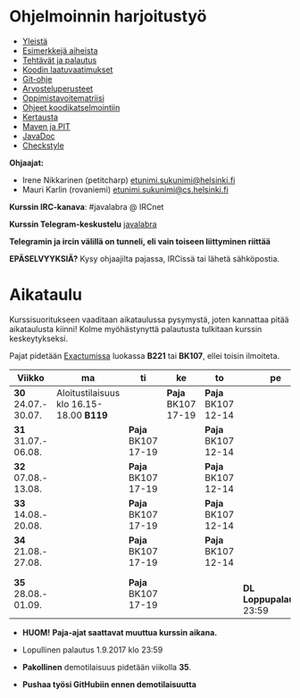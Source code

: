 # Ohjelmoinnin harjoitustyö
* [Yleistä](ohjeet/Yleista.md)
* [Esimerkkejä aiheista](ohjeet/Esimerkkeja-aiheista.md)
* [Tehtävät ja palautus](ohjeet/Tehtavat-ja-palautus.md)
* [Koodin laatuvaatimukset](ohjeet/Koodin-laatuvaatimukset.md)
* [Git-ohje](ohjeet/Git-ohje.md)
* [Arvosteluperusteet](ohjeet/Arvosteluperusteet.md)
* [Oppimistavoitematriisi](http://www.cs.helsinki.fi/courses/58160/matriisi)
* [Ohjeet koodikatselmointiin](ohjeet/Koodikatselmointi.md)
* [Kertausta](ohjeet/Kertausta.md)
* [Maven ja PIT](ohjeet/Maven-ja-PIT.md)
* [JavaDoc](ohjeet/JavaDoc.md)
* [Checkstyle](ohjeet/Checkstyle.md)

**Ohjaajat:**
* Irene Nikkarinen (petitcharp) etunimi.sukunimi@helsinki.fi
* Mauri Karlin (rovaniemi) etunimi.sukunimi@cs.helsinki.fi

**Kurssin IRC-kanava**:
\#javalabra @ IRCnet

**Kurssin Telegram-keskustelu**
[javalabra](https://t.me/javalabra)

**Telegramin ja ircin välillä on tunneli, eli vain toiseen liittyminen riittää**

**EPÄSELVYYKSIÄ?** Kysy ohjaajilta pajassa, IRCissä tai lähetä sähköpostia.

# Aikataulu

Kurssisuoritukseen vaaditaan aikataulussa pysymystä, joten kannattaa pitää aikataulusta kiinni! Kolme myöhästynyttä palautusta tulkitaan kurssin keskeytykseksi.

Pajat pidetään [Exactumissa](http://www.helsinki.fi/teknos/opetustilat/kumpula/gh2b/default.htm) luokassa **B221** tai **BK107**, ellei toisin ilmoiteta.

| Viikko | ma | ti | ke | to | pe | la | su |
| --- | --- | --- | --- | --- | --- | --- | --- |
| **30**<br>24.07.-<br>30.07. |  Aloitustilaisuus<br>klo 16.15-18.00 **B119** |  | **Paja** BK107<br>17-19 |  **Paja** BK107<br>12-14 |  |  |  **DL 1**<br>23:59|
| **31**<br>31.07.-<br>06.08. |  | **Paja** BK107<br>17-19 |  | **Paja** BK107<br>12-14  |  |  |**DL 2**<br>23:59 |
| **32**<br>07.08.-<br>13.08. |  | **Paja** BK107<br>17-19 |  | **Paja** BK107<br>12-14<br> |  |  | **DL 3**<br>23:59 |
| **33**<br>14.08.-<br>20.08. |  | **Paja** BK107<br>17-19 |  | **Paja** BK107<br>12-14  |  |  |  **DL 4**<br>23:59 |
| **34**<br>21.08.-<br>27.08. |  | **Paja** BK107<br>17-19 |  | **Paja** BK107<br>12-14 | |  |  <br>**DL 5**<br>23:59 |
| **35**<br>28.08.-<br>01.09. |  | **Paja** BK107<br>17-19 |  |  |  <br>**DL Loppupalautus**<br>23:59 |  |  |

* **HUOM!** **Paja-ajat saattavat muuttua kurssin aikana.**

* Lopullinen palautus 1.9.2017 klo 23:59
* **Pakollinen** demotilaisuus pidetään viikolla **35**.
* **Pushaa työsi GitHubiin ennen demotilaisuutta**